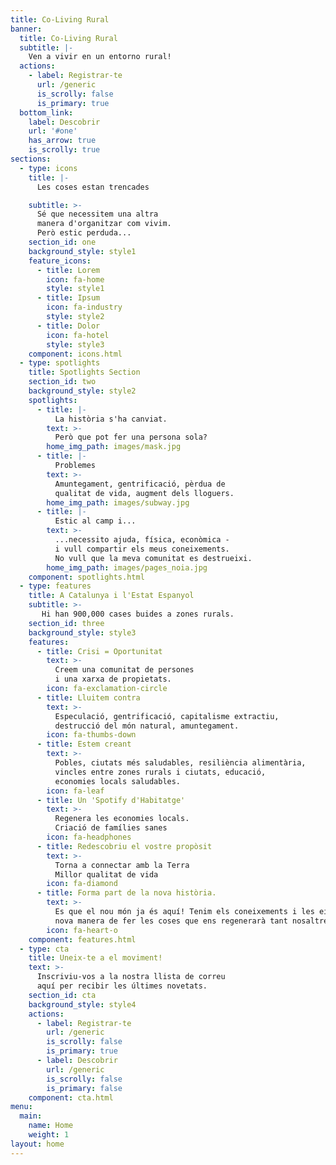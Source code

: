 ```yaml
---
title: Co-Living Rural
banner:
  title: Co-Living Rural
  subtitle: |-
    Ven a vivir en un entorno rural!
  actions:
    - label: Registrar-te
      url: /generic
      is_scrolly: false
      is_primary: true
  bottom_link:
    label: Descobrir
    url: '#one'
    has_arrow: true
    is_scrolly: true
sections:
  - type: icons
    title: |-
      Les coses estan trencades

    subtitle: >-
      Sé que necessitem una altra
      manera d'organitzar com vivim.
      Però estic perduda...
    section_id: one
    background_style: style1
    feature_icons:
      - title: Lorem
        icon: fa-home
        style: style1
      - title: Ipsum
        icon: fa-industry
        style: style2
      - title: Dolor
        icon: fa-hotel
        style: style3
    component: icons.html
  - type: spotlights
    title: Spotlights Section
    section_id: two
    background_style: style2
    spotlights:
      - title: |-
          La història s'ha canviat.
        text: >-
          Però que pot fer una persona sola?
        home_img_path: images/mask.jpg
      - title: |-
          Problemes
        text: >-
          Amuntegament, gentrificació, pèrdua de
          qualitat de vida, augment dels lloguers.
        home_img_path: images/subway.jpg
      - title: |-
          Estic al camp i...
        text: >-
          ...necessito ajuda, física, econòmica -
          i vull compartir els meus coneixements.
          No vull que la meva comunitat es destrueixi.
        home_img_path: images/pages_noia.jpg
    component: spotlights.html
  - type: features
    title: A Catalunya i l'Estat Espanyol
    subtitle: >-
       Hi han 900,000 cases buides a zones rurals.
    section_id: three
    background_style: style3
    features:
      - title: Crisi = Oportunitat
        text: >-
          Creem una comunitat de persones
          i una xarxa de propietats.
        icon: fa-exclamation-circle
      - title: Lluitem contra
        text: >-
          Especulació, gentrificació, capitalisme extractiu,
          destrucció del món natural, amuntegament.
        icon: fa-thumbs-down
      - title: Estem creant
        text: >-
          Pobles, ciutats més saludables, resiliència alimentària,
          vincles entre zones rurals i ciutats, educació,
          economies locals saludables.
        icon: fa-leaf
      - title: Un 'Spotify d'Habitatge'
        text: >-
          Regenera les economies locals.
          Criació de famílies sanes
        icon: fa-headphones
      - title: Redescobriu el vostre propòsit
        text: >-
          Torna a connectar amb la Terra
          Millor qualitat de vida
        icon: fa-diamond
      - title: Forma part de la nova història.
        text: >-
          Es que el nou món ja és aquí! Tenim els coneixements i les eines per crear una
          nova manera de fer les coses que ens regenerarà tant nosaltres com el planeta.
        icon: fa-heart-o
    component: features.html
  - type: cta
    title: Uneix-te a el moviment!
    text: >-
      Inscriviu-vos a la nostra llista de correu
      aquí per recibir les últimes novetats.
    section_id: cta
    background_style: style4
    actions:
      - label: Registrar-te
        url: /generic
        is_scrolly: false
        is_primary: true
      - label: Descobrir
        url: /generic
        is_scrolly: false
        is_primary: false
    component: cta.html
menu:
  main:
    name: Home
    weight: 1
layout: home
---
```


